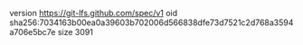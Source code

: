 version https://git-lfs.github.com/spec/v1
oid sha256:7034163b00ea0a39603b702006d566838dfe73d7521c2d768a3594a706e5bc7e
size 3091
